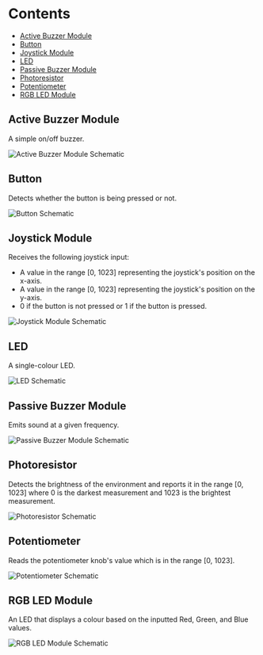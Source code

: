 # Contents

- [Active Buzzer Module](#active-buzzer-module)
- [Button](#button)
- [Joystick Module](#joystick-module)
- [LED](#led)
- [Passive Buzzer Module](#passive-buzzer-module)
- [Photoresistor](#photoresistor)
- [Potentiometer](#potentiometer)
- [RGB LED Module](#rgb-led-module)

## Active Buzzer Module

A simple on/off buzzer.

![Active Buzzer Module Schematic](/Components/active_buzzer_module/Schematic_bb.png)

<!--../Components/active_buzzer_module/active_buzzer_module.ino-->

## Button

Detects whether the button is being pressed or not.

![Button Schematic](/Components/button/Schematic_bb.png)

<!--../Components/button/button.ino-->

## Joystick Module

Receives the following joystick input:

- A value in the range [0, 1023] representing the joystick's position on the x-axis.
- A value in the range [0, 1023] representing the joystick's position on the y-axis.
- 0 if the button is not pressed or 1 if the button is pressed.

![Joystick Module Schematic](/Components/joystick_module/Schematic_bb.png)

<!--../Components/joystick_module/joystick_module.ino-->

## LED

A single-colour LED.

![LED Schematic](/Components/led/Schematic_bb.png)

<!--../Components/led/led.ino-->

## Passive Buzzer Module

Emits sound at a given frequency.

![Passive Buzzer Module Schematic](/Components/passive_buzzer_module/Schematic_bb.png)

<!--../Components/passive_buzzer_module/passive_buzzer_module.ino-->

## Photoresistor

Detects the brightness of the environment and reports it in the range [0, 1023] where 0 is the darkest measurement and 1023 is the brightest measurement.

![Photoresistor Schematic](/Components/photoresistor/Schematic_bb.png)

<!--../Components/photoresistor/photoresistor.ino-->

## Potentiometer

Reads the potentiometer knob's value which is in the range [0, 1023].

![Potentiometer Schematic](/Components/potentiometer/Schematic_bb.png)

<!--../Components/potentiometer/potentiometer.ino-->

## RGB LED Module

An LED that displays a colour based on the inputted Red, Green, and Blue values.

![RGB LED Module Schematic](/Components/rgb_led_module/Schematic_bb.png)

<!--../Components/rgb_led_module/rgb_led_module.ino-->
